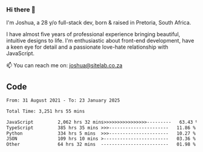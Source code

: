 ### Hi there 👋

I'm Joshua, a 28 y/o full-stack dev, born & raised in Pretoria, South Africa. 

I have almost five years of professional experience bringing beautiful, intuitive designs to life. I'm enthusiastic about front-end development, have a keen eye for detail and a passionate love-hate relationship with JavaScript.

📫 You can reach me on: joshua@sitelab.co.za

## **Code**

<!--START_SECTION:waka-->

```txt
From: 31 August 2021 - To: 23 January 2025

Total Time: 3,251 hrs 55 mins

JavaScript         2,062 hrs 32 mins>>>>>>>>>>>>>>>>---------   63.43 %
TypeScript         385 hrs 35 mins >>>----------------------   11.86 %
Python             334 hrs 5 mins  >>>----------------------   10.27 %
JSON               109 hrs 10 mins >------------------------   03.36 %
Other              64 hrs 32 mins  -------------------------   01.98 %
```

<!--END_SECTION:waka-->
